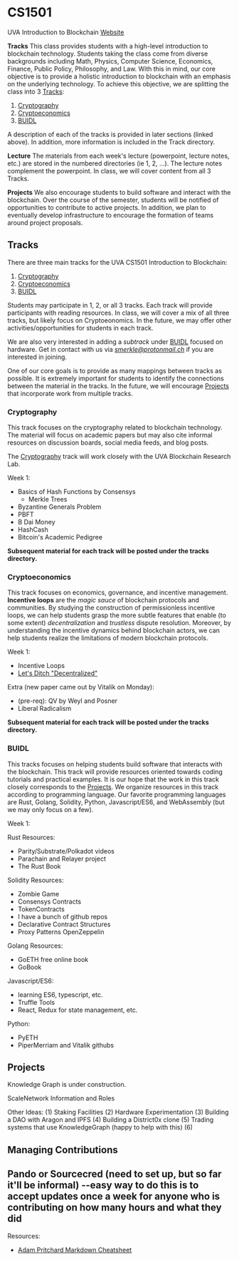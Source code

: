 # CS1501
UVA Introduction to Blockchain
[Website](https://uvablockchain.gitbook.io)

**Tracks**
This class provides students with a high-level introduction to blockchain technology. Students taking the class come from diverse backgrounds including Math, Physics, Computer Science, Economics, Finance, Public Policy, Philosophy, and Law. With this in mind, our core objective is to provide a holistic introduction to blockchain with an emphasis on the underlying technology. To achieve this objective, we are splitting the class into 3 [Tracks](#Tracks):
1. [Cryptography](#Cryptography)
2. [Cryptoeconomics](#Cryptoeconomics)
3. [BUIDL](#BUIDL)

A description of each of the tracks is provided in later sections (linked above). In addition, more information is included in the Track directory.

**Lecture**
The materials from each week's lecture (powerpoint, lecture notes, etc.) are stored in the numbered directories (ie 1, 2, ...). The lecture notes complement the powerpoint. In class, we will cover content from all 3 Tracks.

**Projects**
We also encourage students to build software and interact with the blockchain. Over the course of the semester, students will be notified of opportunities to contribute to active projects. In addition, we plan to eventually develop infrastructure to encourage the formation of teams around project proposals.
<!-- 
Tacit organization:
--create mappings between projects and lectures and tracks
-->

## Tracks
There are three main tracks for the UVA CS1501 Introduction to Blockchain:
1. [Cryptography](#Cryptography)
2. [Cryptoeconomics](#Cryptoeconomics)
3. [BUIDL](#BUIDL)

Students may participate in 1, 2, or all 3 tracks. Each track will provide participants with reading resources. In class, we will cover a mix of all three tracks, but likely focus on Cryptoeonomics. In the future, we may offer other activities/opportunities for students in each track.

We are also very interested in adding a *subtrack* under [BUIDL](#BUIDL) focused on hardware. Get in contact with us via *smerkle@protonmail.ch* if you are interested in joining.

One of our core goals is to provide as many mappings between tracks as possible. It is extremely important for students to identify the connections between the material in the tracks. In the future, we will encourage [Projects](#projects) that incorporate work from multiple tracks.

### Cryptography
This track focuses on the cryptography related to blockchain technology. The material will focus on academic papers but may also cite informal resources on discussion boards, social media feeds, and blog posts.

The [Cryptography](#Cryptography) track will work closely with the UVA Blockchain Research Lab.

Week 1:
* Basics of Hash Functions by Consensys
  * Merkle Trees 
* Byzantine Generals Problem
* PBFT
* B Dai Money
* HashCash
* Bitcoin's Academic Pedigree

**Subsequent material for each track will be posted under the tracks directory.**

### Cryptoeconomics
This track focuses on economics, governance, and incentive management. **Incentive loops** are the *magic sauce* of blockchain protocols and communities. By studying the construction of permissionless incentive loops, we can help students grasp the more subtle features that enable (to some extent) *decentralization* and *trustless* dispute resolution. Moreover, by understanding the incentive dynamics behind blockchain actors, we can help students realize the limitations of modern blockchain protocols.

Week 1:
* Incentive Loops
* [Let's Ditch "Decentralized"](http://www.tonysheng.com/decentralized-definition)

Extra (new paper came out by Vitalik on Monday):
* (pre-req): QV by Weyl and Posner
* Liberal Radicalism

**Subsequent material for each track will be posted under the tracks directory.**

### BUIDL
This tracks focuses on helping students build software that interacts with the blockchain. This track will provide resources oriented towards coding tutorials and practical examples. It is our hope that the work in this track closely corresponds to the [Projects](#Projects). We organize resources in this track according to programming language. Our favorite programming languages are Rust, Golang, Solidity, Python, Javascript/ES6, and WebAssembly (but we may only focus on a few).

Week 1:

Rust Resources:
* Parity/Substrate/Polkadot videos
* Parachain and Relayer project
* The Rust Book

Solidity Resources:
* Zombie Game
* Consensys Contracts
* TokenContracts
* I have a bunch of github repos
* Declarative Contract Structures
* Proxy Patterns OpenZeppelin

Golang Resources:
* GoETH free online book
* GoBook

Javascript/ES6:
* learning ES6, typescript, etc.
* Truffle Tools
* React, Redux for state management, etc.

Python:
* PyETH
* PiperMerriam and Vitalik githubs

## Projects
Knowledge Graph is under construction. 

ScaleNetwork Information and Roles

Other Ideas:
(1) Staking Facilities
(2) Hardware Experimentation
(3) Building a DAO with Aragon and IPFS
(4) Building a District0x clone
(5) Trading systems that use KnowledgeGraph (happy to help with this)
(6) 

## Managing Contributions
Pando or Sourcecred (need to set up, but so far it'll be informal)
--easy way to do this is to accept updates once a week for anyone who is contributing on how many hours and what they did
--

Resources:
* [Adam Pritchard Markdown Cheatsheet](https://github.com/adam-p/markdown-here/wiki/Markdown-Cheatsheet)